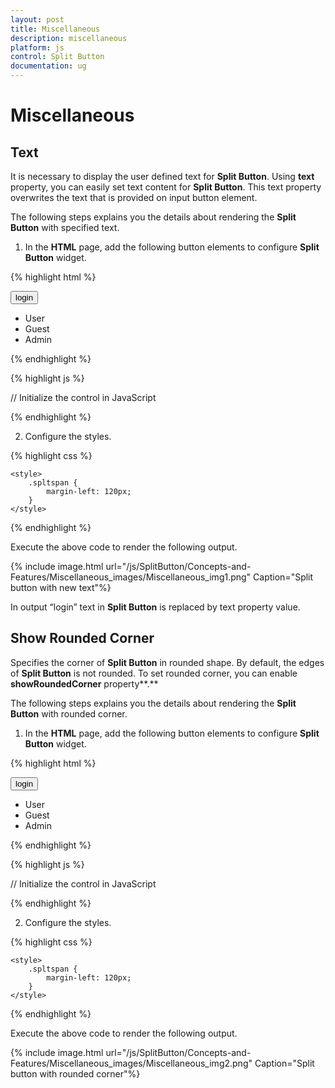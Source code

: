 ```yaml
---
layout: post
title: Miscellaneous
description: miscellaneous
platform: js
control: Split Button
documentation: ug
---
```


# Miscellaneous

## Text

It is necessary to display the user defined text for **Split Button**. Using **text** property, you can easily set text content for **Split Button**. This text property overwrites the text that is provided on input button element.

The following steps explains you the details about rendering the **Split Button** with specified text.

1. In the **HTML** page, add the following button elements to configure **Split Button** widget.


{% highlight html %}



   <div class="spltspan">
        <button id="spltbutton_text">login</button>
        <ul id="Ul11">
            <li><span>User</span></li>
            <li><span>Guest</span></li>
            <li><span>Admin</span></li>
        </ul>
</div>

{% endhighlight %}

{% highlight js %}


// Initialize the control in JavaScript
    <script type="text/javascript">
        $(function () {
            $("#spltbutton_text").ejSplitButton({
                //used to set the text content for split button
                text: "signin",
                size: "small",                                
                targetID: "Ul11"            
            });
        });
    </script>

{% endhighlight %}


2. Configure the styles.

{% highlight css %}

    <style>
        .spltspan {
            margin-left: 120px;
        }
    </style>


{% endhighlight %}


Execute the above code to render the following output.

{% include image.html url="/js/SplitButton/Concepts-and-Features/Miscellaneous_images/Miscellaneous_img1.png" Caption="Split button with new text"%}

In output “login” text in **Split Button** is replaced by text property value.

## Show Rounded Corner

Specifies the corner of **Split Button** in rounded shape. By default, the edges of **Split Button** is not rounded. To set rounded corner, you can enable **showRoundedCorner** property**.**

The following steps explains you the details about rendering the **Split Button** with rounded corner.

1. In the **HTML** page, add the following button elements to configure **Split Button** widget.

{% highlight html %}


<div class="spltspan">
        <button id="spltbutton_roundedCorner">login</button>
        <ul id="Ul11">
            <li><span>User</span></li>
            <li><span>Guest</span></li>
            <li><span>Admin</span></li>
        </ul>
</div>


{% endhighlight %}

{% highlight js %}



// Initialize the control in JavaScript
    <script type="text/javascript">
        $(function () {
            $("#spltbutton_roundedCorner").ejSplitButton({               
                size: "small",    
                //Enable or disable the rounded corner for split button            
                showRoundedCorner: true,
                targetID: "Ul11"            
            });
        });
    </script>


{% endhighlight %}


2. Configure the styles.

{% highlight css %}


    <style>
        .spltspan {
            margin-left: 120px;
        }
    </style>


{% endhighlight %}



Execute the above code to render the following output.

{% include image.html url="/js/SplitButton/Concepts-and-Features/Miscellaneous_images/Miscellaneous_img2.png" Caption="Split button with rounded corner"%}

